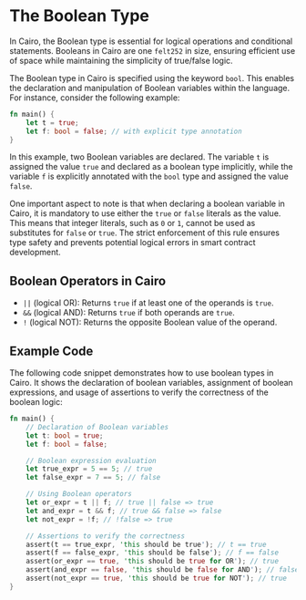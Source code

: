 # The Boolean Type

In Cairo, the Boolean type is essential for logical operations and conditional statements.
Booleans in Cairo are one `felt252` in size, ensuring efficient use of space while maintaining the simplicity of true/false logic.

The Boolean type in Cairo is specified using the keyword `bool`.
This enables the declaration and manipulation of Boolean variables within the language.
For instance, consider the following example:

```rust
fn main() {
    let t = true;
    let f: bool = false; // with explicit type annotation
}
```

In this example, two Boolean variables are declared.
The variable `t` is assigned the value `true` and declared as a boolean type implicitly, while the variable `f` is explicitly annotated with the `bool` type and assigned the value `false`.

One important aspect to note is that when declaring a boolean variable in Cairo, it is mandatory to use either the `true` or `false` literals as the value.
This means that integer literals, such as `0` or `1`, cannot be used as substitutes for `false` or `true`.
The strict enforcement of this rule ensures type safety and prevents potential logical errors in smart contract development.

## Boolean Operators in Cairo

- `||` (logical OR): Returns `true` if at least one of the operands is `true`.
- `&&` (logical AND): Returns `true` if both operands are `true`.
- `!` (logical NOT): Returns the opposite Boolean value of the operand.

## Example Code

The following code snippet demonstrates how to use boolean types in Cairo.
It shows the declaration of boolean variables, assignment of boolean expressions, and usage of assertions to verify the correctness of the boolean logic:

```rust
fn main() {
    // Declaration of Boolean variables
    let t: bool = true;
    let f: bool = false;

    // Boolean expression evaluation
    let true_expr = 5 == 5; // true
    let false_expr = 7 == 5; // false

    // Using Boolean operators
    let or_expr = t || f; // true || false => true
    let and_expr = t && f; // true && false => false
    let not_expr = !f; // !false => true

    // Assertions to verify the correctness
    assert(t == true_expr, 'this should be true'); // t == true
    assert(f == false_expr, 'this should be false'); // f == false
    assert(or_expr == true, 'this should be true for OR'); // true
    assert(and_expr == false, 'this should be false for AND'); // false
    assert(not_expr == true, 'this should be true for NOT'); // true
}
```
